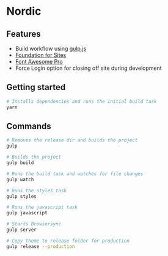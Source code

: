 # Nordic

## Features

- Build workflow using [gulp.js](https://gulpjs.com/)
- [Foundation for Sites](https://get.foundation/sites/docs/)
- [Font Awesome Pro](https://fontawesome.com/)
- Force Login option for closing off site during development

## Getting started

```bash
# Installs dependencies and runs the initial build task
yarn
```

## Commands

```bash
# Removes the release dir and builds the project
gulp

# Builds the project
gulp build

# Runs the build task and watches for file changes
gulp watch

# Runs the styles task
gulp styles

# Runs the javascript task
gulp javascript

# Starts Browsersync
gulp server

# Copy theme to release folder for production
gulp release --production
```
